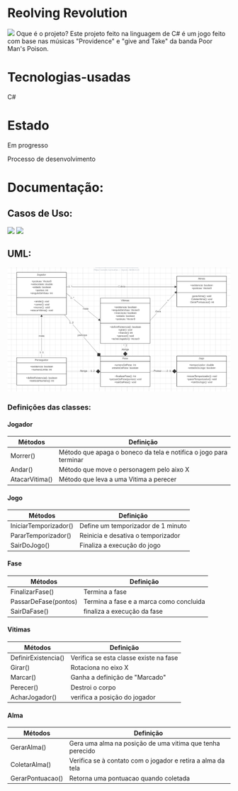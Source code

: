 # Reolving Revolution

<img src="https://i.ytimg.com/vi/UWnE9sCJEgw/maxresdefault.jpg">
Oque é o projeto?
Este projeto feito na linguagem de C# é um jogo feito com base nas músicas "Providence" e "give and Take" da banda Poor Man's Poison.

# Tecnologias-usadas
C#

# Estado
Em progresso

Processo de desenvolvimento

# Documentação:

## Casos de Uso:

  <img src="cdu.png">
  <img src="dcdu.png">
  
## UML:

  <img src="Imagens/uml.png">
  
  ### Definições das classes:
  
  #### Jogador
  
| Métodos  | Definição |
| ------------- | ------------- |
| Morrer()  | Método que apaga o boneco da tela e notifica o jogo para terminar  |
| Andar()  | Método que move o personagem pelo aixo X  |
| AtacarVitima() | Método que leva a uma Vitima a perecer |

  #### Jogo
  
| Métodos  | Definição |
| ------------- | ------------- |
| IniciarTemporizador()  | Define um temporizador de 1 minuto  |
| PararTemporizador()  | Reinicia e desativa o temporizador |
| SairDoJogo() | Finaliza a execução do jogo |

  #### Fase
  
| Métodos  | Definição |
| ------------- | ------------- |
| FinalizarFase()  | Termina a fase  |
| PassarDeFase(pontos)  | Termina a fase e a marca como concluida |
| SairDaFase() | finaliza a execução da fase |

  #### Vitimas
  
| Métodos  | Definição |
| ------------- | ------------- |
| DefinirExistencia()  | Verifica se esta classe existe na fase |
| Girar()  | Rotaciona no eixo X |
| Marcar() | Ganha a definição de "Marcado" |
| Perecer() | Destroi o corpo |
| AcharJogador() | verifica a posição do jogador |

  #### Alma
  
| Métodos  | Definição |
| ------------- | ------------- |
| GerarAlma()  | Gera uma alma na posição de uma vitima que tenha perecido |
| ColetarAlma()  | Verifica se à  contato com o jogador e retira a alma da tela  |
| GerarPontuacao()  | Retorna uma pontuacao quando coletada |

